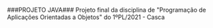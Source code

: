 ###PROJETO JAVA###
Projeto final da disciplina de "Programação de Aplicações Orientadas a Objetos" do 1ºPL/2021 - Casca
